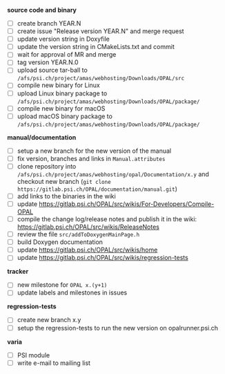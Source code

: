 **source code and binary**
  * [ ] create branch YEAR.N
  * [ ] create issue "Release version YEAR.N" and merge request
  * [ ] update version string in Doxyfile
  * [ ] update the version string in CMakeLists.txt and commit
  * [ ] wait for approval of MR and merge
  * [ ] tag version YEAR.N.0
  * [ ] upload source tar-ball to `/afs/psi.ch/project/amas/webhosting/Downloads/OPAL/src`
  * [ ] compile new binary for Linux
  * [ ] upload Linux binary package to `/afs/psi.ch/project/amas/webhosting/Downloads/OPAL/package/`
  * [ ] compile new binary for macOS
  * [ ] upload macOS binary package to `/afs/psi.ch/project/amas/webhosting/Downloads/OPAL/package/`

**manual/documentation**
  * [ ] setup a new branch for the new version of the manual
  * [ ] fix version, branches and links in `Manual.attributes`
  * [ ] clone repository into `/afs/psi.ch/project/amas/webhosting/opal/Documentation/x.y` and checkout new branch (`git clone https://gitlab.psi.ch/OPAL/documentation/manual.git`)
  * [ ] add links to the binaries in the wiki
  * [ ] update https://gitlab.psi.ch/OPAL/src/wikis/For-Developers/Compile-OPAL
  * [ ] compile the change log/release notes and publish it in the wiki: https://gitlab.psi.ch/OPAL/src/wikis/ReleaseNotes
  * [ ] review the file `src/addToDoxygenMainPage.h`
  * [ ] build Doxygen documentation
  * [ ] update https://gitlab.psi.ch/OPAL/src/wikis/home
  * [ ] update https://gitlab.psi.ch/OPAL/src/wikis/regression-tests

**tracker**
  * [ ] new milestone for `OPAL x.(y+1)`
  * [ ] update labels and milestones in issues

**regression-tests**

  * [ ] create new branch x.y
  * [ ] setup the regression-tests to run the new version on opalrunner.psi.ch

**varia**
  * [ ] PSI module
  * [ ] write e-mail to mailing list

